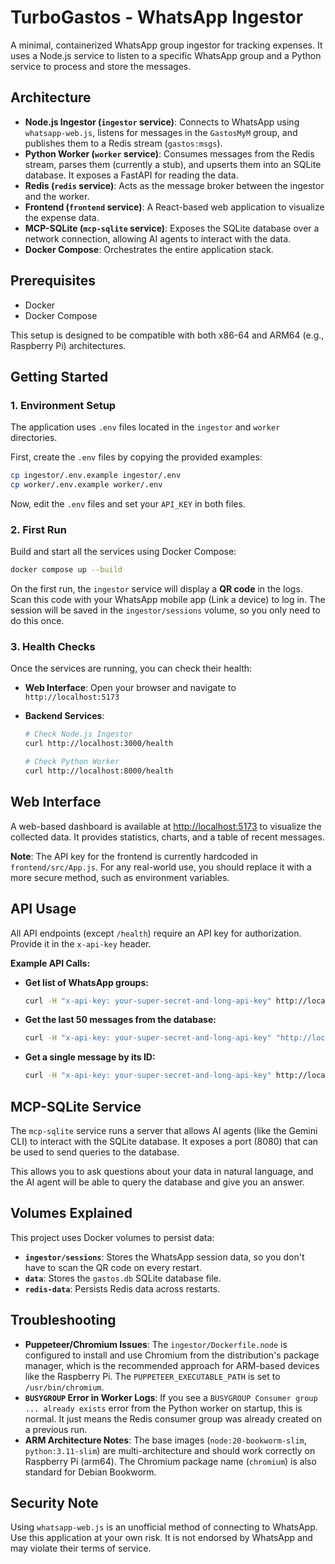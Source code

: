 # TurboGastos - WhatsApp Ingestor

A minimal, containerized WhatsApp group ingestor for tracking expenses. It uses a Node.js service to listen to a specific WhatsApp group and a Python service to process and store the messages.

## Architecture

- **Node.js Ingestor (`ingestor` service)**: Connects to WhatsApp using `whatsapp-web.js`, listens for messages in the `GastosMyM` group, and publishes them to a Redis stream (`gastos:msgs`).
- **Python Worker (`worker` service)**: Consumes messages from the Redis stream, parses them (currently a stub), and upserts them into an SQLite database. It exposes a FastAPI for reading the data.
- **Redis (`redis` service)**: Acts as the message broker between the ingestor and the worker.
- **Frontend (`frontend` service)**: A React-based web application to visualize the expense data.
- **MCP-SQLite (`mcp-sqlite` service)**: Exposes the SQLite database over a network connection, allowing AI agents to interact with the data.
- **Docker Compose**: Orchestrates the entire application stack.

## Prerequisites

- Docker
- Docker Compose

This setup is designed to be compatible with both x86-64 and ARM64 (e.g., Raspberry Pi) architectures.

## Getting Started

### 1. Environment Setup

The application uses `.env` files located in the `ingestor` and `worker` directories.

First, create the `.env` files by copying the provided examples:

```bash
cp ingestor/.env.example ingestor/.env
cp worker/.env.example worker/.env
```

Now, edit the `.env` files and set your `API_KEY` in both files.

### 2. First Run

Build and start all the services using Docker Compose:

```bash
docker compose up --build
```

On the first run, the `ingestor` service will display a **QR code** in the logs. Scan this code with your WhatsApp mobile app (Link a device) to log in. The session will be saved in the `ingestor/sessions` volume, so you only need to do this once.

### 3. Health Checks

Once the services are running, you can check their health:

- **Web Interface**: Open your browser and navigate to `http://localhost:5173`

- **Backend Services**:
  ```bash
  # Check Node.js Ingestor
  curl http://localhost:3000/health

  # Check Python Worker
  curl http://localhost:8000/health
  ```

## Web Interface

A web-based dashboard is available at [http://localhost:5173](http://localhost:5173) to visualize the collected data. It provides statistics, charts, and a table of recent messages.

**Note**: The API key for the frontend is currently hardcoded in `frontend/src/App.js`. For any real-world use, you should replace it with a more secure method, such as environment variables.

## API Usage

All API endpoints (except `/health`) require an API key for authorization. Provide it in the `x-api-key` header.

**Example API Calls:**

- **Get list of WhatsApp groups:**
  ```bash
  curl -H "x-api-key: your-super-secret-and-long-api-key" http://localhost:3000/groups
  ```

- **Get the last 50 messages from the database:**
  ```bash
  curl -H "x-api-key: your-super-secret-and-long-api-key" "http://localhost:8000/messages?limit=50"
  ```

- **Get a single message by its ID:**
  ```bash
  curl -H "x-api-key: your-super-secret-and-long-api-key" http://localhost:8000/messages/some-message-wid
  ```

## MCP-SQLite Service

The `mcp-sqlite` service runs a server that allows AI agents (like the Gemini CLI) to interact with the SQLite database. It exposes a port (8080) that can be used to send queries to the database.

This allows you to ask questions about your data in natural language, and the AI agent will be able to query the database and give you an answer.

## Volumes Explained

This project uses Docker volumes to persist data:

- **`ingestor/sessions`**: Stores the WhatsApp session data, so you don't have to scan the QR code on every restart.
- **`data`**: Stores the `gastos.db` SQLite database file.
- **`redis-data`**: Persists Redis data across restarts.

## Troubleshooting

- **Puppeteer/Chromium Issues**: The `ingestor/Dockerfile.node` is configured to install and use Chromium from the distribution's package manager, which is the recommended approach for ARM-based devices like the Raspberry Pi. The `PUPPETEER_EXECUTABLE_PATH` is set to `/usr/bin/chromium`.
- **`BUSYGROUP` Error in Worker Logs**: If you see a `BUSYGROUP Consumer group ... already exists` error from the Python worker on startup, this is normal. It just means the Redis consumer group was already created on a previous run.
- **ARM Architecture Notes**: The base images (`node:20-bookworm-slim`, `python:3.11-slim`) are multi-architecture and should work correctly on Raspberry Pi (arm64). The Chromium package name (`chromium`) is also standard for Debian Bookworm.

## Security Note

Using `whatsapp-web.js` is an unofficial method of connecting to WhatsApp. Use this application at your own risk. It is not endorsed by WhatsApp and may violate their terms of service.